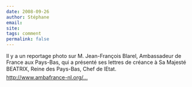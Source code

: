 ```yaml
---
date: 2008-09-26
author: Stéphane
email: 
site: 
tags: comment
permalink: false
---
```


<p>
Il y a un reportage photo sur M. Jean-François Blarel, Ambassadeur de France aux Pays-Bas, qui a présenté ses lettres de créance à Sa Majesté BEATRIX, Reine des Pays-Bas, Chef de lEtat.<br/>
<a href="http://www.ambafrance-nl.org/spip.php?page=article&id_article=9978&id_document=3303">http://www.ambafrance-nl.org/...</a>
<!-- Gone <img src="http://www.ambafrance-nl.org/local/cache-vignettes/L449xH300/creance1-5c04d.jpg"> -->
</p>
